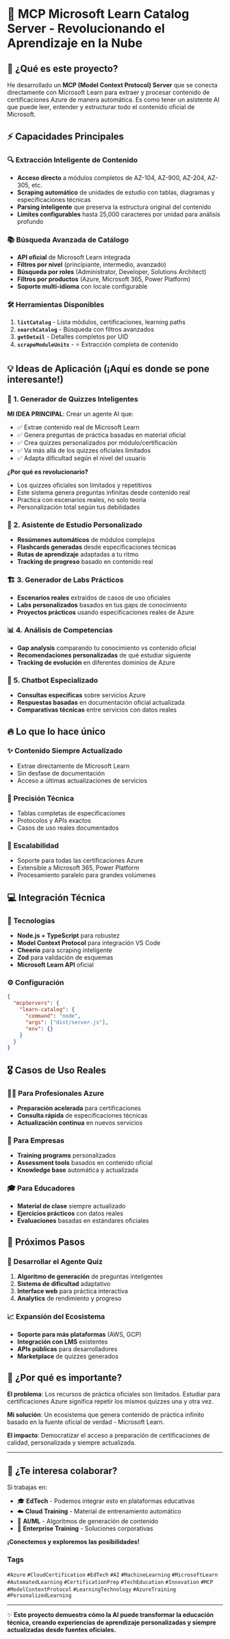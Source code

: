 # 🚀 MCP Microsoft Learn Catalog Server - Revolucionando el Aprendizaje en la Nube

## 🎯 **¿Qué es este proyecto?**

He desarrollado un **MCP (Model Context Protocol) Server** que se conecta directamente con Microsoft Learn para extraer y procesar contenido de certificaciones Azure de manera automática. Es como tener un asistente AI que puede leer, entender y estructurar todo el contenido oficial de Microsoft.

## ⚡ **Capacidades Principales**

### 🔍 **Extracción Inteligente de Contenido**
- **Acceso directo** a módulos completos de AZ-104, AZ-900, AZ-204, AZ-305, etc.
- **Scraping automático** de unidades de estudio con tablas, diagramas y especificaciones técnicas
- **Parsing inteligente** que preserva la estructura original del contenido
- **Límites configurables** hasta 25,000 caracteres por unidad para análisis profundo

### 📚 **Búsqueda Avanzada de Catálogo**
- **API oficial** de Microsoft Learn integrada
- **Filtros por nivel** (principiante, intermedio, avanzado)
- **Búsqueda por roles** (Administrator, Developer, Solutions Architect)
- **Filtros por productos** (Azure, Microsoft 365, Power Platform)
- **Soporte multi-idioma** con locale configurable

### 🛠️ **Herramientas Disponibles**
1. **`listCatalog`** - Lista módulos, certificaciones, learning paths
2. **`searchCatalog`** - Búsqueda con filtros avanzados
3. **`getDetail`** - Detalles completos por UID
4. **`scrapeModuleUnits`** - ⭐ Extracción completa de contenido

## 💡 **Ideas de Aplicación (¡Aquí es donde se pone interesante!)**

### 🧠 **1. Generador de Quizzes Inteligentes**
**MI IDEA PRINCIPAL**: Crear un agente AI que:
- ✅ Extrae contenido real de Microsoft Learn
- ✅ Genera preguntas de práctica basadas en material oficial
- ✅ Crea quizzes personalizados por módulo/certificación
- ✅ Va más allá de los quizzes oficiales limitados
- ✅ Adapta dificultad según el nivel del usuario

**¿Por qué es revolucionario?**
- Los quizzes oficiales son limitados y repetitivos
- Este sistema genera preguntas infinitas desde contenido real
- Practica con escenarios reales, no solo teoría
- Personalización total según tus debilidades

### 📖 **2. Asistente de Estudio Personalizado**
- **Resúmenes automáticos** de módulos complejos
- **Flashcards generadas** desde especificaciones técnicas
- **Rutas de aprendizaje** adaptadas a tu ritmo
- **Tracking de progreso** basado en contenido real

### 🏗️ **3. Generador de Labs Prácticos**
- **Escenarios reales** extraídos de casos de uso oficiales
- **Labs personalizados** basados en tus gaps de conocimiento
- **Proyectos prácticos** usando especificaciones reales de Azure

### 📊 **4. Análisis de Competencias**
- **Gap analysis** comparando tu conocimiento vs contenido oficial
- **Recomendaciones personalizadas** de qué estudiar siguiente
- **Tracking de evolución** en diferentes dominios de Azure

### 🤖 **5. Chatbot Especializado**
- **Consultas específicas** sobre servicios Azure
- **Respuestas basadas** en documentación oficial actualizada
- **Comparativas técnicas** entre servicios con datos reales

## 🔥 **Lo que lo hace único**

### ✨ **Contenido Siempre Actualizado**
- Extrae directamente de Microsoft Learn
- Sin desfase de documentación
- Acceso a últimas actualizaciones de servicios

### 🎯 **Precisión Técnica**
- Tablas completas de especificaciones
- Protocolos y APIs exactos
- Casos de uso reales documentados

### 🚀 **Escalabilidad**
- Soporte para todas las certificaciones Azure
- Extensible a Microsoft 365, Power Platform
- Procesamiento paralelo para grandes volúmenes

## 💻 **Integración Técnica**

### 🔧 **Tecnologías**
- **Node.js + TypeScript** para robustez
- **Model Context Protocol** para integración VS Code
- **Cheerio** para scraping inteligente
- **Zod** para validación de esquemas
- **Microsoft Learn API** oficial

### ⚙️ **Configuración**
```json
{
  "mcpServers": {
    "learn-catalog": {
      "command": "node",
      "args": ["dist/server.js"],
      "env": {}
    }
  }
}
```

## 🎖️ **Casos de Uso Reales**

### 👨‍💼 **Para Profesionales Azure**
- **Preparación acelerada** para certificaciones
- **Consulta rápida** de especificaciones técnicas
- **Actualización continua** en nuevos servicios

### 🏢 **Para Empresas**
- **Training programs** personalizados
- **Assessment tools** basados en contenido oficial
- **Knowledge base** automática y actualizada

### 🎓 **Para Educadores**
- **Material de clase** siempre actualizado
- **Ejercicios prácticos** con datos reales
- **Evaluaciones** basadas en estándares oficiales

## 🚀 **Próximos Pasos**

### 🎯 **Desarrollar el Agente Quiz**
1. **Algoritmo de generación** de preguntas inteligentes
2. **Sistema de dificultad** adaptativo
3. **Interface web** para práctica interactiva
4. **Analytics** de rendimiento y progreso

### 📈 **Expansión del Ecosistema**
- **Soporte para más plataformas** (AWS, GCP)
- **Integración con LMS** existentes
- **APIs públicas** para desarrolladores
- **Marketplace** de quizzes generados

## 💭 **¿Por qué es importante?**

**El problema**: Los recursos de práctica oficiales son limitados. Estudiar para certificaciones Azure significa repetir los mismos quizzes una y otra vez.

**Mi solución**: Un ecosistema que genera contenido de práctica infinito basado en la fuente oficial de verdad - Microsoft Learn.

**El impacto**: Democratizar el acceso a preparación de certificaciones de calidad, personalizada y siempre actualizada.

---

## 🔗 **¿Te interesa colaborar?**

Si trabajas en:
- 🎓 **EdTech** - Podemos integrar esto en plataformas educativas
- ☁️ **Cloud Training** - Material de entrenamiento automático
- 🤖 **AI/ML** - Algoritmos de generación de contenido
- 🏢 **Enterprise Training** - Soluciones corporativas

**¡Conectemos y exploremos las posibilidades!**

### Tags
`#Azure` `#CloudCertification` `#EdTech` `#AI` `#MachineLearning` `#MicrosoftLearn` `#AutomatedLearning` `#CertificationPrep` `#TechEducation` `#Innovation` `#MCP` `#ModelContextProtocol` `#LearningTechnology` `#AzureTraining` `#PersonalizedLearning`

---

✨ **Este proyecto demuestra cómo la AI puede transformar la educación técnica, creando experiencias de aprendizaje personalizadas y siempre actualizadas desde fuentes oficiales.**